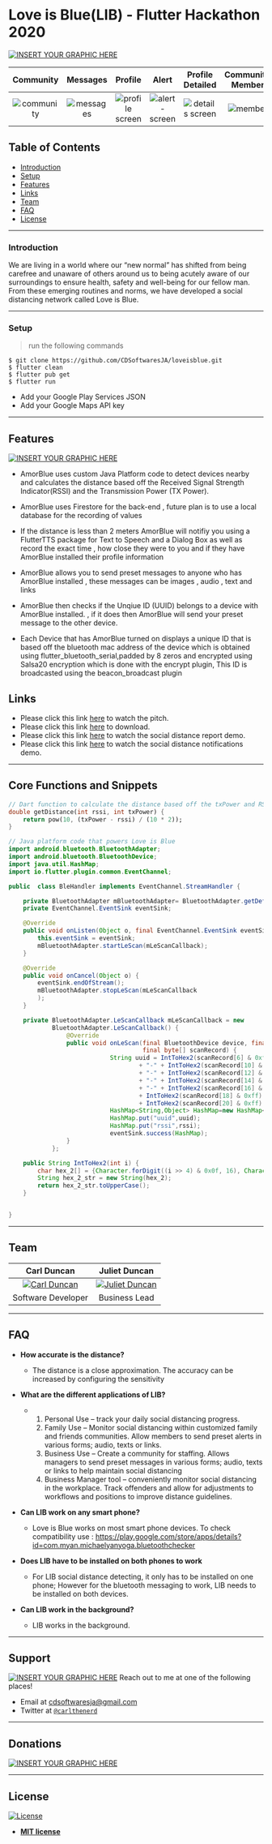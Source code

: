  # Love is Blue(LIB) - Flutter Hackathon 2020

 [![INSERT YOUR GRAPHIC HERE](https://firebasestorage.googleapis.com/v0/b/amorblue-9d28f.appspot.com/o/Copy%20of%20Love%20is%20Blue.gif?alt=media&token=ee456ff0-1f34-45dc-8051-1b5e55d8c58c)](https://firebasestorage.googleapis.com/v0/b/amorblue-9d28f.appspot.com/o/Copy%20of%20Love%20is%20Blue.gif?alt=media&token=ee456ff0-1f34-45dc-8051-1b5e55d8c58c)

| Community | Messages | Profile |Alert | Profile Detailed | Community-Members | Map-View  |
|:-:|:-:|:-:|:-:|:-:|:-:|:-:|
| ![community](https://firebasestorage.googleapis.com/v0/b/amorblue-9d28f.appspot.com/o/device-2020-06-27-161906.png?alt=media&token=ca8b339a-2116-4002-9d2b-df54730c0d83) | ![messages](https://firebasestorage.googleapis.com/v0/b/amorblue-9d28f.appspot.com/o/device-2020-06-27-161954.png?alt=media&token=1c6ede66-944e-49c8-8fee-2fc506f60021) | ![profile screen](https://firebasestorage.googleapis.com/v0/b/amorblue-9d28f.appspot.com/o/device-2020-06-27-162146.png?alt=media&token=d055c09e-bfe7-4c05-a8e5-8c6e0dcc78e4) | ![alert-screen](https://firebasestorage.googleapis.com/v0/b/amorblue-9d28f.appspot.com/o/device-2020-06-27-162256.png?alt=media&token=15e58fcc-18e3-45a4-b7a4-e984174f9529) | ![details screen](https://firebasestorage.googleapis.com/v0/b/amorblue-9d28f.appspot.com/o/device-2020-06-27-162318.png?alt=media&token=3c485c62-a2f8-44dc-aa2f-8fc2e4db171f) | ![members](https://firebasestorage.googleapis.com/v0/b/amorblue-9d28f.appspot.com/o/device-2020-06-27-162223.png?alt=media&token=9608adf5-6f18-45e9-bd9e-862481573f50) | ![map](https://firebasestorage.googleapis.com/v0/b/amorblue-9d28f.appspot.com/o/device-2020-06-27-162407.png?alt=media&token=6768c144-9156-4746-83c2-65272ec54f91) |

 
## Table of Contents 
- [Introduction](#introduction)
- [Setup](#setup)
- [Features](#features)
- [Links](#links)
- [Team](#team)
- [FAQ](#faq)
- [License](#license)


---
### Introduction

We are living in a world where our “new normal” has shifted from being carefree and unaware of others around us to being acutely aware of our surroundings to ensure health, safety and well-being for our fellow man. From these emerging routines and norms, we have developed a social distancing network called Love is Blue.

---
### Setup


> run the following commands

```shell
$ git clone https://github.com/CDSoftwaresJA/loveisblue.git
$ flutter clean
$ flutter pub get
$ flutter run
```
- Add your Google Play Services JSON
- Add your Google Maps API key

---

## Features
 [![INSERT YOUR GRAPHIC HERE](https://firebasestorage.googleapis.com/v0/b/amorblue-9d28f.appspot.com/o/Love%20is%20Blue%20(2).png?alt=media&token=e03b2d40-3fb4-4e1b-ae46-e11f4cb3d2e0)](https://firebasestorage.googleapis.com/v0/b/amorblue-9d28f.appspot.com/o/Love%20is%20Blue%20(2).png?alt=media&token=e03b2d40-3fb4-4e1b-ae46-e11f4cb3d2e0)

- AmorBlue uses custom Java Platform code to detect devices nearby and calculates the distance based off the Received Signal Strength Indicator(RSSI)  and the Transmission Power (TX Power).

- AmorBlue uses Firestore for the back-end , future plan is to use a local database for the recording of values

- If the distance is less than 2 meters AmorBlue will notifiy you using a FlutterTTS package for Text to Speech and a Dialog Box as well as record the exact time , how close they were to you and if they have AmorBlue installed their profile information

- AmorBlue allows you to send preset messages to anyone who has AmorBlue installed , these messages can be images , audio , text and links

- AmorBlue then checks if the Unqiue ID (UUID) belongs to a device with AmorBlue installed. , if it does then AmorBlue will send your preset message to the other device.

- Each Device that has AmorBlue turned on displays a unique ID that is based off the bluetooth mac address of the device which is obtained using flutter_bluetooth_serial,padded by 8 zeros and encrypted using Salsa20 encryption which is done with the encrypt plugin, This ID is broadcasted using the beacon_broadcast plugin

## Links 
- Please click this link [here](https://www.youtube.com/watch?v=fu85XpZWydI&feature=youtu.be) to watch the pitch.
- Please click this link [here](https://firebasestorage.googleapis.com/v0/b/amorblue-9d28f.appspot.com/o/loveisblue.apk?alt=media&token=571413fa-a568-4c63-a065-49a1f5071105) to download.
- Please click this link [here](https://www.youtube.com/watch?v=Duegs2A3pzM) to watch the social distance report demo.
- Please click this link [here](https://www.youtube.com/watch?v=yLqMJTuOzss&feature=youtu.be) to watch the social distance notifications demo.


---
## Core Functions and Snippets

```dart
// Dart function to calculate the distance based off the txPower and RSSI
double getDistance(int rssi, int txPower) {
    return pow(10, (txPower - rssi) / (10 * 2));
}

```
```java
// Java platform code that powers Love is Blue
import android.bluetooth.BluetoothAdapter;
import android.bluetooth.BluetoothDevice;
import java.util.HashMap;
import io.flutter.plugin.common.EventChannel;

public  class BleHandler implements EventChannel.StreamHandler {

    private BluetoothAdapter mBluetoothAdapter= BluetoothAdapter.getDefaultAdapter();;
    private EventChannel.EventSink eventSink;

    @Override
    public void onListen(Object o, final EventChannel.EventSink eventSink) {
        this.eventSink = eventSink;
        mBluetoothAdapter.startLeScan(mLeScanCallback);
    }

    @Override
    public void onCancel(Object o) {
        eventSink.endOfStream();
        mBluetoothAdapter.stopLeScan(mLeScanCallback
        );
    }

    private BluetoothAdapter.LeScanCallback mLeScanCallback = new
            BluetoothAdapter.LeScanCallback() {
                @Override
                public void onLeScan(final BluetoothDevice device, final int rssi,
                                     final byte[] scanRecord) {
                            String uuid = IntToHex2(scanRecord[6] & 0xff) + IntToHex2(scanRecord[7] & 0xff) + IntToHex2(scanRecord[8] & 0xff) + IntToHex2(scanRecord[9] & 0xff)
                                    + "-" + IntToHex2(scanRecord[10] & 0xff) + IntToHex2(scanRecord[11] & 0xff)
                                    + "-" + IntToHex2(scanRecord[12] & 0xff) + IntToHex2(scanRecord[13] & 0xff)
                                    + "-" + IntToHex2(scanRecord[14] & 0xff) + IntToHex2(scanRecord[15] & 0xff)
                                    + "-" + IntToHex2(scanRecord[16] & 0xff) + IntToHex2(scanRecord[17] & 0xff)
                                    + IntToHex2(scanRecord[18] & 0xff) + IntToHex2(scanRecord[19] & 0xff)
                                    + IntToHex2(scanRecord[20] & 0xff) + IntToHex2(scanRecord[21] & 0xff);
                            HashMap<String,Object> HashMap=new HashMap<String,Object>();
                            HashMap.put("uuid",uuid);
                            HashMap.put("rssi",rssi);
                            eventSink.success(HashMap);
                }
            };

    public String IntToHex2(int i) {
        char hex_2[] = {Character.forDigit((i >> 4) & 0x0f, 16), Character.forDigit(i & 0x0f, 16)};
        String hex_2_str = new String(hex_2);
        return hex_2_str.toUpperCase();
    }


}

```
---


## Team


| **Carl Duncan** | **Juliet Duncan** |
| :---: |:---:|
|[![Carl Duncan](https://firebasestorage.googleapis.com/v0/b/amorblue-9d28f.appspot.com/o/me.jpg?alt=media&token=ff71f7a7-99ae-4f2d-91ab-2d9479342a0c)](https://play.google.com/store/apps/developer?id=Carl+Duncan)    | [![Juliet Duncan](https://firebasestorage.googleapis.com/v0/b/amorblue-9d28f.appspot.com/o/mom.jpg?alt=media&token=769086b2-9e13-4727-b714-a31e994ea048)](https://www.etsy.com/shop/JCEpiphany?ref=simple-shop-header-name&listing_id=749988199) | | <a href="http://github.com/fvcproductions" target="_blank">`github.com/fvcproductions`</a> | <a href="http://github.com/fvcproductions" target="_blank">`github.com/fvcproductions`</a> | <a 
| Software Developer | Business Lead |
---

## FAQ
- **How accurate is the distance?**
    - The distance is a close approximation. The accuracy can be increased by configuring the sensitivity

- **What are the different applications of LIB?**
  - 1. Personal Use – track your daily social distancing progress.
    2. Family Use – Monitor social distancing within customized family and friends communities. Allow members to send preset alerts in various forms; audio, texts or links. 
    3. Business Use – Create a community for staffing. Allows managers to send preset messages in various forms; audio, texts or links to help maintain social distancing
    4. Business Manager tool – conveniently monitor social distancing in the workplace. Track offenders and allow for adjustments to workflows and positions to improve distance guidelines.

- **Can LIB work on any smart phone?**
    - Love is Blue works on most smart phone devices. To check compatibility use :
    https://play.google.com/store/apps/details?id=com.myan.michaelyanyoga.bluetoothchecker


- **Does LIB have to be installed on both phones to work**
    - For LIB social distance detecting, it only has to be installed on one phone; However for the bluetooth messaging to work, LIB  needs to be installed on both devices.

- **Can LIB work in the background?** 
    - LIB works in the background.
    
---

## Support
[![INSERT YOUR GRAPHIC HERE](https://firebasestorage.googleapis.com/v0/b/amorblue-9d28f.appspot.com/o/mockup.png?alt=media&token=7bf6d9ff-f55a-4ac0-8b4f-1af4ea4cc8af)](https://firebasestorage.googleapis.com/v0/b/amorblue-9d28f.appspot.com/o/mockup.png?alt=media&token=7bf6d9ff-f55a-4ac0-8b4f-1af4ea4cc8af)
Reach out to me at one of the following places!

- Email at cdsoftwaresja@gmail.com
- Twitter at <a href="https://twitter.com/carlthenerd">`@carlthenerd`</a>

---

## Donations
 [![INSERT YOUR GRAPHIC HERE](https://www.buymeacoffee.com/assets/img/custom_images/orange_img.png)](https://www.buymeacoffee.com/carlduncan)
 


---

## License

[![License](http://img.shields.io/:license-mit-blue.svg?style=flat-square)](http://badges.mit-license.org)

- **[MIT license](http://opensource.org/licenses/mit-license.php)**

